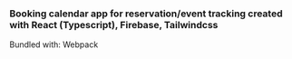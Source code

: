 ### Booking calendar app for reservation/event tracking created with React (Typescript), Firebase, Tailwindcss
Bundled with: Webpack
